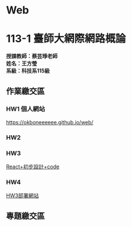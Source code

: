 # Web
# 113-1 臺師大網際網路概論
__授課教師：蔡芸琤老師__    
__姓名：王方瑩__    
__系級：科技系115級__  
  
## 作業繳交區  
### HW1 個人網站 
<https://okboneeeeee.github.io/web/>
### HW2
### HW3 
[React+初步設計+code](https://youtu.be/iG8ZOuFxnTM)
### HW4  
[HW3部署網站](https://web-hw3-1.onrender.com)
  
## 專題繳交區  

